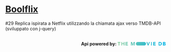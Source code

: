 <h1><a href="https://boolflixapi.netlify.app/">Boolflix</a></h1>
<p> #29 Replica ispirata a Netflix utilizzando la chiamata ajax verso TMDB-API (sviluppato con j-query) </p>
<img src="https://github.com/p-suero/ajax-ex-boolflix/blob/master/imgreadme/ezgif-2-734f7f38526e.gif" alt="">
<div  align="right">
    <span><strong> Api powered by: </strong></span>
    <img width="30%" src="https://github.com/p-suero/ajax-ex-boolflix/blob/master/imgreadme/68747470733a2f2f7777772e7468656d6f76696564622e6f72672f6173736574732f322f76342f6c6f676f732f76322f626c75655f6c6f6e675f312d386261326163333166333534303035373833666162343733363032633334633366346664323037313530313832303631.svg" alt="">
</div>

